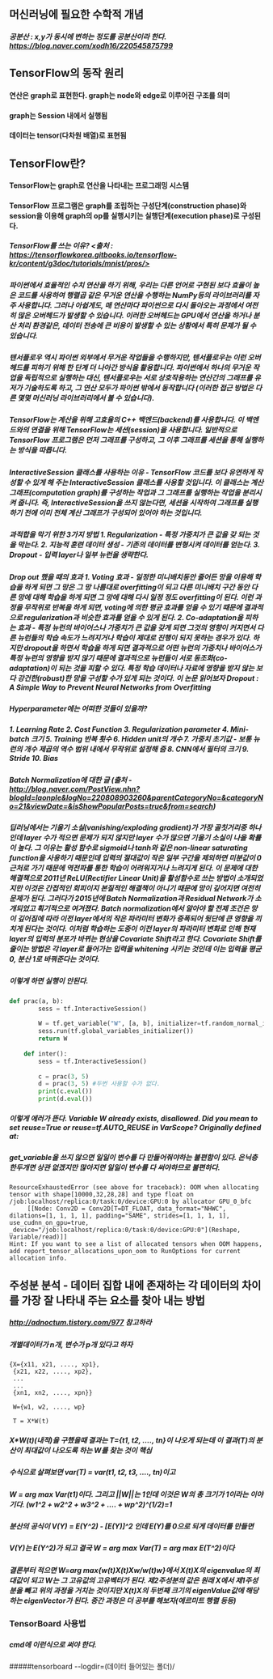 ## 머신러닝에 필요한 수학적 개념
##### 공분산 : x,y가 동시에 변하는 정도를 공분산이라 한다. https://blog.naver.com/xodh16/220545875799

## TensorFlow의 동작 원리
#### 연산은 graph로 표현한다. graph는 node와 edge로 이루어진 구조를 의미
#### graph는 Session 내에서 실행됨
#### 데이터는 tensor(다차원 배열)로 표현됨

## TensorFlow란?
#### TensorFlow는 graph로 연산을 나타내는 프로그래밍 시스템
#### TensorFlow 프로그램은 graph를 조립하는 구성단계(construction phase)와 session을 이용해 graph의 op를 실행시키는 실행단계(execution phase)로 구성된다.

##### TensorFlow를 쓰는 이유? <출처 : https://tensorflowkorea.gitbooks.io/tensorflow-kr/content/g3doc/tutorials/mnist/pros/>
##### 파이썬에서 효율적인 수치 연산을 하기 위해, 우리는 다른 언어로 구현된 보다 효율이 높은 코드를 사용하여 행렬곱 같은 무거운 연산을 수행하는 NumPy등의 라이브러리를 자주 사용합니다. 그러나 아쉽게도, 매 연산마다 파이썬으로 다시 돌아오는 과정에서 여전히 많은 오버헤드가 발생할 수 있습니다. 이러한 오버헤드는 GPU에서 연산을 하거나 분산 처리 환경같은, 데이터 전송에 큰 비용이 발생할 수 있는 상황에서 특히 문제가 될 수 있습니다.
##### 텐서플로우 역시 파이썬 외부에서 무거운 작업들을 수행하지만, 텐서플로우는 이런 오버헤드를 피하기 위해 한 단계 더 나아간 방식을 활용합니다. 파이썬에서 하나의 무거운 작업을 독립적으로 실행하는 대신, 텐서플로우는 서로 상호작용하는 연산간의 그래프를 유저가 기술하도록 하고, 그 연산 모두가 파이썬 밖에서 동작합니다 (이러한 접근 방법은 다른 몇몇 머신러닝 라이브러리에서 볼 수 있습니다).
##### TensorFlow는 계산을 위해 고효율의 C++ 백엔드(backend)를 사용합니다. 이 백엔드와의 연결을 위해 TensorFlow는 세션(session)을 사용합니다. 일반적으로 TensorFlow 프로그램은 먼저 그래프를 구성하고, 그 이후 그래프를 세션을 통해 실행하는 방식을 따릅니다. 
##### InteractiveSession 클래스를 사용하는 이유 - TensorFlow 코드를 보다 유연하게 작성할 수 있게 해 주는 InteractiveSession 클래스를 사용할 것입니다. 이 클래스는 계산 그래프(computation graph)를 구성하는 작업과 그 그래프를 실행하는 작업을 분리시켜 줍니다. 즉, InteractiveSession을 쓰지 않는다면, 세션을 시작하여 그래프를 실행하기 전에 이미 전체 계산 그래프가 구성되어 있어야 하는 것입니다.

##### 과적합을 막기 위한 3가지 방법 1. Regularization - 특정 가중치가 큰 값을 갖 되는 것을 막는다. 2. 지능적 훈련 데이터 생성 - 기존의 데이터를 변형시켜 데이터를 얻는다. 3. Dropout - 입력 layer나 일부 뉴런을 생략한다.

##### Drop out 했을 때의 효과 1. Voting 효과 - 일정한 미니배치동안 줄어든 망을 이용해 학습을 하게 되면 그 망은 그 망 나름대로 overfitting이 되고 다른 미니배치 구간 동안 다른 망에 대해 학습을 하게 되면 그 망에 대해 다시 일정 정도 overfitting이 된다. 이런 과정을 무작위로 반복을 하게 되면, voting에 의한 평균 효과를 얻을 수 있기 때문에 결과적으로 regularization과 비슷한 효과를 얻을 수 있게 된다. 2. Co-adaptation을 피하는 효과 - 특정 뉴런의 바이어스나 가중치가 큰 값을 갖게 되면 그것의 영향이 커지면서 다른 뉴런들의 학습 속도가 느려지거나 학습이 제대로 진행이 되지 못하는 경우가 있다. 하지만 dropout을 하면서 학습을 하게 되면 결과적으로 어떤 뉴런의 가중치나 바이어스가 특정 뉴런의 영향을 받지 않기 때문에 결과적으로 뉴런들이 서로 동조화(co-adaptation)이 되는 것을 피할 수 있다. 특정 학습 데이터나 자료에 영향을 받지 않는 보다 강건한(robust)한 망을 구성할 수가 있게 되는 것이다. 이 논문 읽어보자 Dropout : A Simple Way to Prevent Neural Networks from Overfitting

##### Hyperparameter에는 어떠한 것들이 있을까?
##### 1. Learning Rate 2. Cost Function 3. Regularization parameter 4. Mini-batch 크기 5. Training 반복 횟수 6. Hidden unit의 개수 7. 가중치 초기값 - 보통 뉴런의 개수 제곱의 역수 범위 내에서 무작위로 설정해 줌 8. CNN에서 필터의 크기 9. Stride 10. Bias


##### Batch Normalization에 대한 글 (출처 - http://blog.naver.com/PostView.nhn?blogId=laonple&logNo=220808903260&parentCategoryNo=&categoryNo=21&viewDate=&isShowPopularPosts=true&from=search)
##### 딥러닝에서는 기울기 소실(vanishing/exploding gradient)가 가장 골칫거리중 하나인데 layer 수가 적으면 문제가 되지 않지만 layer 수가 많으면 기울기 소실이 나올 확률이 높다. 그 이유는 활성 함수로 sigmoid나 tanh와 같은 non-linear saturating function을 사용하기 때문인데 입력의 절대값이 작은 일부 구간을 제외하면 미분값이 0 근처로 가기 때문에 역전파를 통한 학습이 어려워지거나 느려지게 된다. 이 문제에 대한 해결책으로 2011년 ReLU(Rectifier Linear Unit)을 활성함수로 쓰는 방법이 소개되었지만 이것은 간접적인 회피이지 본질적인 해결책이 아니기 때문에 망이 깊어지면 여전히 문제가 된다. 그러다가 2015년에 Batch Normalization과 Residual Network가 소개되었고 획기적으로 여겨졌다. Batch normalization에서 알아야 할 전제 조건은 망이 깊어짐에 따라 이전 layer에서의 작은 파라미터 변화가 증폭되어 뒷단에 큰 영향을 끼치게 된다는 것이다. 이처럼 학습하는 도중이 이전 layer의 파라미터 변화로 인해 현재 layer의 입력의 분포가 바뀌는 현상을 Covariate Shift라고 한다. Covariate Shift를 줄이는 방법은 각 layer로 들어가는 입력을 whitening 시키는 것인데 이는 입력을 평균 0, 분산 1로 바꿔준다는 것이다.

##### 이렇게 하면 실행이 안된다.
```python
def prac(a, b):
        sess = tf.InteractiveSession()
        
        W = tf.get_variable("W", [a, b], initializer=tf.random_normal_initializer(stddev=0.1))
        sess.run(tf.global_variables_initializer())
        return W
    
    def inter():
        sess = tf.InteractiveSession()
        
        c = prac(3, 5)
        d = prac(3, 5) #두번 사용할 수가 없다.
        print(c.eval())
        print(d.eval())
```
##### 이렇게 에러가 뜬다. Variable W already exists, disallowed. Did you mean to set reuse=True or reuse=tf.AUTO_REUSE in VarScope? Originally defined at:

##### get_variable을 쓰지 않으면 일일이 변수를 다 만들어줘야하는 불편함이 있다. 은닉층 한두개면 상관 없겠지만 많아지면 일일이 변수를 다 써야하므로 불편하다.

```
ResourceExhaustedError (see above for traceback): OOM when allocating tensor with shape[10000,32,28,28] and type float on /job:localhost/replica:0/task:0/device:GPU:0 by allocator GPU_0_bfc
	 [[Node: Conv2D = Conv2D[T=DT_FLOAT, data_format="NHWC", dilations=[1, 1, 1, 1], padding="SAME", strides=[1, 1, 1, 1], use_cudnn_on_gpu=true, _device="/job:localhost/replica:0/task:0/device:GPU:0"](Reshape, Variable/read)]]
Hint: If you want to see a list of allocated tensors when OOM happens, add report_tensor_allocations_upon_oom to RunOptions for current allocation info.
```

## 주성분 분석 - 데이터 집합 내에 존재하는 각 데이터의 차이를 가장 잘 나타내 주는 요소를 찾아 내는 방법
##### http://adnoctum.tistory.com/977 참고하라
##### 개별데이터가 n개, 변수가 p개 있다고 하자
```
{X={x11, x21, ...., xp1},
 {x21, x22, ...., xp2},
 ...
 ...
 {xn1, xn2, ...., xpn}}

 W={w1, w2, ...., wp}

 T = X*W(t)
```

##### X*W(t)(내적)을 구했을때 결과는 T={t1, t2, ...., tn}이 나오게 되는데 이 결과(T)의 분산이 최대값이 나오도록 하는 W를 찾는 것이 핵심

##### 수식으로 살펴보면 var(T) = var(t1, t2, t3, ...., tn)이고
##### W = arg max Var(t1)이다. 그리고 ||W||는 1인데 이것은 W의 총 크기가 1이라는 이야기다. (w1^2 + w2^2 + w3^2 + .... + wp^2)^(1/2)=1

##### 분산의 공식이 V(Y) = E(Y^2) - [E(Y)]^2 인데 E(Y)를 0으로 되게 데이터를 만들면
##### V(Y)는 E(Y^2)가 되고 결국 W = arg max Var(T) = arg max E(T^2)이다
 
##### 결론부터 적으면 W=arg max{w(t)X(t)Xw/w(t)w}에서 X(t)X의 eigenvalue의 최대값이 되고 W는 그 고유값의 고유벡터가 된다. 제2주성분의 값은 원래 X에서 제1주성분을 빼고 위의 과정을 거치는 것이지만 X(t)X의 두번째 크기의 eigenValue값에 해당하는 eigenVector가 된다. 중간 과정은 더 공부를 해보자(에르미트 행렬 등등)

### TensorBoard 사용법
##### cmd에 이런식으로 써야 한다.
#####tensorboard --logdir=(데이터 들어있는 폴더)/






